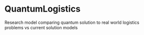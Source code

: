 # QuantumLogistics
Research model comparing quantum solution to real world logistics problems vs current solution models
